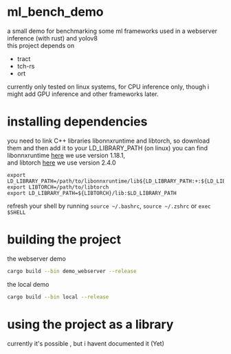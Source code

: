 # ml_bench_demo
a small demo for benchmarking some ml frameworks  used in a webserver inference (with rust) and yolov8 <br>
this project depends on 

- tract
- tch-rs
- ort

currently  only tested on linux systems, for CPU inference only, though i might add GPU inference and other frameworks later. <br>


# installing dependencies
you need to link C++ libraries libonnxruntime and libtorch, so download them and then add it to your LD_LIBRARY_PATH (on linux)
you can find libonnxruntime [here](https://github.com/microsoft/onnxruntime/releases) we use version 1.18.1, <br>
and libtorch [here](https://pytorch.org/) we use version 2.4.0


```
export LD_LIBRARY_PATH=/path/to/libonnxruntime/lib${LD_LIBRARY_PATH:+:${LD_LIBRARY_PATH}}
export LIBTORCH=/path/to/libtorch
export LD_LIBRARY_PATH=${LIBTORCH}/lib:$LD_LIBRARY_PATH
```
refresh your shell by running `source ~/.bashrc`, `source ~/.zshrc` or `exec $SHELL`


# building the project

the webserver demo
```bash
cargo build --bin demo_webserver --release
```

the local demo
```bash
cargo build --bin local --release
```

# using the project as a library 
currently it's possible , but i havent documented it (Yet) 


